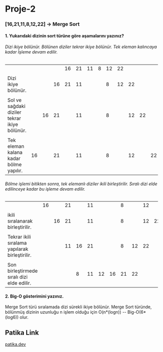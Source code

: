 # Proje-2
### [16,21,11,8,12,22] -> Merge Sort

#### 1. Yukarıdaki dizinin sort türüne göre aşamalarını yazınız?
###### Dizi ikiye bölünür. Bölünen diziler tekrar ikiye bölünür. Tek eleman kalıncaya kadar İşleme devam edilir.

|                                                 |  |  |  |  |  |  |  |  |  |  |  |  |
|-----------------------------------------------  |- |- |- |- |- |- |- |- |- |- |- |- |
|                                                 |  |  |  |16|21|11|8 |12|22|  |  |  |
|                                                 |  |  |  |  |  |  |  |  |  |  |  |  |
|Dizi ikiye bölünür.                              |  |  |16|21|11|  |  |8 |12|22|  |  |
|                                                 |  |  |  |  |  |  |  |  |  |  |  |  |
|Sol ve sağdaki diziler tekrar ikiye bölünür.     |  |16|21|  |11|  |  |8 |  |12|22|  |
|                                                 |  |  |  |  |  |  |  |  |  |  |  |  |
|Tek eleman kalana kadar bölme yapılır.           |16|  |21|  |11|  |  |8 |  |12|  |22|


######  Bölme işlemi bitikten sonra, tek elemanlı diziler ikili birleştirilir. Sıralı dizi elde edilinceye kadar bu işleme devam edilir.

|                                                |  |  |  |  |  |  |  |  |  |  |  |  |
|----------------------------------------------- |- |- |- |- |- |- |- |- |- |- |- |- |
|                                                |16|  |21|  |11|  |  |8 |  |12|  |22|
|                                                |  |  |  |  |  |  |  |  |  |  |  |  |
|ikili sıralanarak birleştirilir.                |  |16|21|  |11|  |  |8 |  |12|22|  |
|                                                |  |  |  |  |  |  |  |  |  |  |  |  |
|Tekrar ikili sıralama yapılarak birleştirilir.  |  |  |11|16|21|  |  |8 |12|22|  |  |
|                                                |  |  |  |  |  |  |  |  |  |  |  |  |
|Son birleştirmede sıralı dizi elde edilir.      |  |  |  |8 |11|12|16|21|22|  |  |  |
    

#### 2. Big-O gösterimini yazınız.
Merge Sort türü sıralamada dizi sürekli ikiye bölünür. Merge Sort türünde, bölünmüş dizinin uzunluğu n işlem olduğu için O(n*(logn)) -- Big-O(6*(log6)) olur.

## Patika Link

[patika.dev](https://app.patika.dev/cengizkadir)
